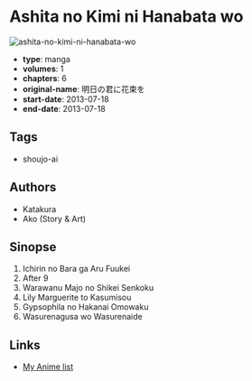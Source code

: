 # Ashita no Kimi ni Hanabata wo

![ashita-no-kimi-ni-hanabata-wo](https://cdn.myanimelist.net/images/manga/3/149790.jpg)

-   **type**: manga
-   **volumes**: 1
-   **chapters**: 6
-   **original-name**: 明日の君に花束を
-   **start-date**: 2013-07-18
-   **end-date**: 2013-07-18

## Tags

-   shoujo-ai

## Authors

-   Katakura
-   Ako (Story & Art)

## Sinopse

1. Ichirin no Bara ga Aru Fuukei
2. After 9
3. Warawanu Majo no Shikei Senkoku
4. Lily Marguerite to Kasumisou
5. Gypsophila no Hakanai Omowaku
6. Wasurenagusa wo Wasurenaide

## Links

-   [My Anime list](https://myanimelist.net/manga/86181/Ashita_no_Kimi_ni_Hanabata_wo)
